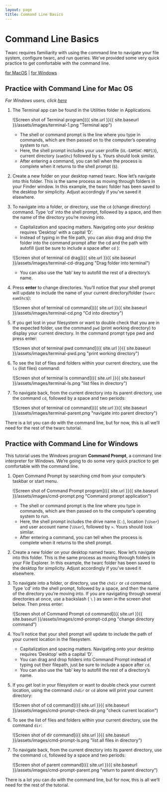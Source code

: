 ```yaml
---
layout: page
title: Command Line Basics
---
```


# Command Line Basics

Twarc requires familiarity with using the command line to navigate your file system, configure twarc, and run queries. We've provided some very quick practice to get comfortable with the command line.

[for MacOS](#practice-with-command-line-for-mac-os) \| [for Windows](#practice-with-command-line-for-windows)

## Practice with Command Line for Mac OS

_For Windows users, click [here](#practice-with-command-line-for-windows)_

1. The Terminal app can be found in the Utilities folder in Applications.

    ![Screen shot of Terminal program]({{ site.url }}{{ site.baseurl }}/assets/images/terminal-1.png "Terminal app")

    - The shell or command prompt is the line where you type in commands, which are then passed on to the computer’s operating system to run. 
    - Here, the shell prompt includes your user profile (`UL-EAM5HC-MBP13`), current directory (`eam5hc`) followed by `$`. Yours should look similar. 
    - After entering a command, you can tell when the process is complete when it returns to the shell prompt (`$`). 

2. Create a new folder on your desktop named twarc. Now let’s navigate into this folder. This is the same process as moving through folders in your Finder window. In this example, the twarc folder has been saved to the desktop for simplicity. Adjust accordingly if you’ve saved it elsewhere. 

3. To navigate into a folder, or directory, use the `cd` (change directory) command. Type ‘cd’ into the shell prompt, followed by a space, and then the name of the directory you’re moving into.

    - Capitalization and spacing matters. Navigating onto your desktop requires ‘Desktop’ with a capital ‘D’.
    - Instead of typing in the file path, you can also drag and drop the folder into the command prompt after the cd and the path with autofill (just be sure to include a space after `cd` ):

    ![Screen shot of terminal cd drag]({{ site.url }}{{ site.baseurl }}/assets/images/terminal-cd-drag.png "Drag folder into terminal")
    - You can also use the ‘tab’ key to autofill the rest of a directory’s name.

4. Press **enter** to change directories. You’ll notice that your shell prompt will update to include the name of your current directory/folder (`twarc eam5hc$`): 

    ![Screen shot of terminal cd command]({{ site.url }}{{ site.baseurl }}/assets/images/terminal-cd.png "Cd into directory")

5. If you get lost in your filesystem or want to double check that you are in the expected folder, use the command `pwd` (print working directory) to display your current directory. In the command prompt type pwd and press enter:

    ![Screen shot of terminal pwd command]({{ site.url }}{{ site.baseurl }}/assets/images/terminal-pwd.png "print working directory")

6. To see the list of files and folders within your current directory, use the `ls` (list files) command:

    ![Screen shot of terminal ls command]({{ site.url }}{{ site.baseurl }}/assets/images/terminal-ls.png "list files in directory")

7. To navigate back, from the current directory into its parent directory, use the command `cd`, followed by a space and two periods:

    ![Screen shot of terminal cd command]({{ site.url }}{{ site.baseurl }}/assets/images/terminal-parent.png "navigate into parent directory")

There is a lot you can do with the command line, but for now, this is all we’ll need for the rest of the twarc tutorial. 

## Practice with Command Line for Windows

This tutorial uses the Windows program **Command Prompt**, a command line interpreter for Windows. We’re going to do some very quick practice to get comfortable with the command line.

1. Open Command Prompt by searching cmd from your computer’s taskbar or start menu.

    ![Screen shot of Command Prompt program]({{ site.url }}{{ site.baseurl }}/assets/images/cmd-prompt.png "Command prompt application")

    - The shell or command prompt is the line where you type in commands, which are then passed on to the computer’s operating system to run. 
    - Here, the shell prompt includes the drive name (`C:`), location (`\User`) and user account name (`\User`), followed by `>`. Yours should look similar. 
    - After entering a command, you can tell when the process is complete when it returns to the shell prompt. 

2. Create a new folder on your desktop named twarc. Now let’s navigate into this folder. This is the same process as moving through folders in your File Explorer. In this example, the twarc folder has been saved to the desktop for simplicity. Adjust accordingly if you’ve saved it elsewhere. 

3. To navigate into a folder, or directory, use the `chdir` or `cd` command. Type ‘cd’ into the shell prompt, followed by a space, and then the name of the directory you’re moving into. If you are navigating through several directories at once, use a backslash ( `\` ) as seen in the screen shot below. Then press enter: 

    ![Screen shot of Command Prompt cd command]({{ site.url }}{{ site.baseurl }}/assets/images/cmd-prompt-cd.png "change directory command")

4. You’ll notice that your shell prompt will update to include the path of your current location in the filesystem.
    - Capitalization and spacing matters. Navigating onto your desktop requires ‘Desktop’ with a capital ‘D’.
    - You can drag and drop folders into Command Prompt instead of typing out their filepath, just be sure to include a space after `cd`.
    - You can also use the ‘tab’ key to autofill the rest of a directory’s name.

5. If you get lost in your filesystem or want to double check your current location, using the command `chdir` or `cd` alone will print your current directory:

    ![Screen shot of cd command]({{ site.url }}{{ site.baseurl }}/assets/images/cmd-prompt-check-dir.png "check current location")

6. To see the list of files and folders within your current directory, use the command `dir`:

    ![Screen shot of dir command]({{ site.url }}{{ site.baseurl }}/assets/images/cmd-prompt-ls.png "list all files in directory")

7. To navigate back, from the current directory into its parent directory, use the command `cd`, followed by a space and two periods:

    ![Screen shot of parent command]({{ site.url }}{{ site.baseurl }}/assets/images/cmd-prompt-parent.png "return to parent directory")

There is a lot you can do with the command line, but for now, this is all we’ll need for the rest of the tutorial. 
